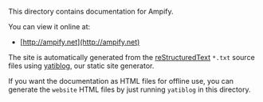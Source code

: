 This directory contains documentation for Ampify.

You can view it online at:

* [http://ampify.net](http://ampify.net)

The site is automatically generated from the [reStructuredText] `*.txt` source
files using [yatiblog], our static site generator.

If you want the documentation as HTML files for offline use, you can generate
the `website` HTML files by just running `yatiblog` in this directory.


[reStructuredText]: http://docutils.sourceforge.net/rst.html
[yatiblog]: https://pypi.python.org/pypi/yatiblog
